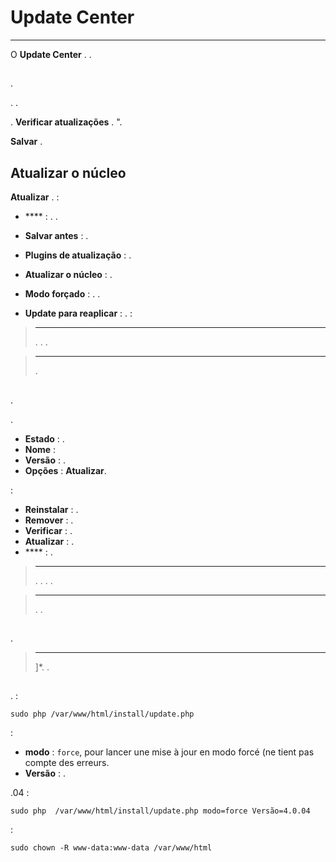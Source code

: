 # Update Center
****


O **Update Center** .
.


## 

.

. .

.
 **Verificar atualizações** .
".

 **Salvar** .

## Atualizar o núcleo

 **Atualizar** .
 :
- **** : . .
- **Salvar antes** : .
- **Plugins de atualização** : .
- **Atualizar o núcleo** : .

- **Modo forçado** : . .
- **Update para reaplicar** : .  : 

> ****
>
> . . .

> ****
>
> .

## 

.

.

- **Estado** : .
- **Nome** : 
- **Versão** : .
- **Opções** :  **Atualizar**.

:

- **Reinstalar** : .
- **Remover** : .
- **Verificar** : .
- **Atualizar** : .
- **** : .

> ****
>
> . . .
> .

> ****
>
> . .

## 

.

> ****
>
> ]*. .

## 

.
 :

```sudo php /var/www/html/install/update.php```

 :

- **modo** : `force`, pour lancer une mise à jour en modo forcé (ne tient pas compte des erreurs.
- **Versão** : .

.04 :

```sudo php  /var/www/html/install/update.php modo=force Versão=4.0.04```

 :

```sudo chown -R www-data:www-data /var/www/html```
